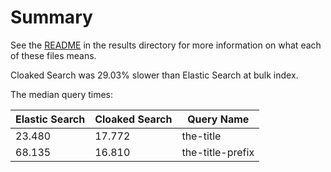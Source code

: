 # Summary

See the [README](../README.md) in the results directory for more information on what each of these files means.

Cloaked Search was 29.03% slower than Elastic Search at bulk index.

The median query times:

| Elastic Search | Cloaked Search | Query Name
|----------------|----------------|-----------
| 23.480 | 17.772 | the-title
| 68.135 | 16.810 | the-title-prefix
